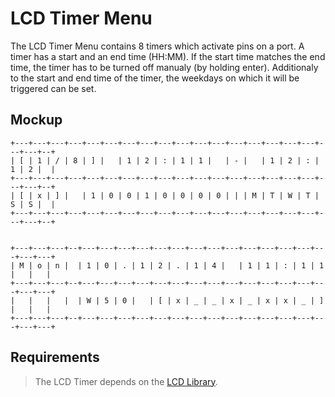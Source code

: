 # LCD Timer Menu

The LCD Timer Menu contains 8 timers which activate pins on a port. A timer has a
start and an end time (HH:MM). If the start time matches the end time, the timer
has to be turned off manualy (by holding enter). Additionaly to the start and
end time of the timer, the weekdays on which it will be triggered can be set.

## Mockup

```
+---+---+---+---+---+---+---+---+---+---+---+---+---+---+---+---+---+---+---+--+
| [ | 1 | / | 8 | ] |   | 1 | 2 | : | 1 | 1 |   | - |   | 1 | 2 | : | 1 | 2 |  |
+---+---+---+---+---+---+---+---+---+---+---+---+---+---+---+---+---+---+---+--+
| [ | x | ] |   | 1 | 0 | 0 | 1 | 0 | 0 | 0 | 0 | | | M | T | W | T | S | S |  |
+---+---+---+---+---+---+---+---+---+---+---+---+---+---+---+---+---+---+---+--+


+---+---+---+--+---+---+---+---+---+---+---+---+---+---+---+---+---+---+---+---+
| M | o | n |  | 1 | 0 | . | 1 | 2 | . | 1 | 4 |   | 1 | 1 | : | 1 | 1 |   |   |
+---+---+---+--+---+---+---+---+---+---+---+---+---+---+---+---+---+---+---+---+
|   |   |   |  | W | 5 | 0 |   | [ | x | _ | _ | x | _ | x | x | _ | ] |   |   |
+---+---+---+--+---+---+---+---+---+---+---+---+---+---+---+---+---+---+---+---+

```

## Requirements

 > The LCD Timer depends on the [LCD Library](https://github.com/randombenj/uController/blob/master/doc/lcd-driver/lcd-driver.md).
